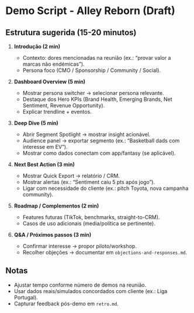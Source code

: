 # Demo Script - Alley Reborn (Draft)

## Estrutura sugerida (15-20 minutos)
1. **Introdução (2 min)**
   - Contexto: dores mencionadas na reunião (ex.: “provar valor a marcas não endémicas”).
   - Persona foco (CMO / Sponsorship / Community / Social).

2. **Dashboard Overview (5 min)**
   - Mostrar persona switcher → selecionar persona relevante.
   - Destaque dos Hero KPIs (Brand Health, Emerging Brands, Net Sentiment, Revenue Opportunity).
   - Explicar trendline + eventos.

3. **Deep Dive (5 min)**
   - Abrir Segment Spotlight → mostrar insight acionável.
   - Audience panel → exportar segmento (ex.: “Basketball dads com interesse em EV”).
   - Mostrar como dados conectam com app/fantasy (se aplicável).

4. **Next Best Action (3 min)**
   - Mostrar Quick Export → relatório / CRM.
   - Mostrar alertas (ex.: “Sentiment caiu 5 pts após jogo”).
   - Ligar com necessidade do cliente (ex.: pitch Toyota, nova campanha community).

5. **Roadmap / Complementos (2 min)**
   - Features futuras (TikTok, benchmarks, straight-to-CRM).
   - Casos de uso adicionais (media/política se pertinente).

6. **Q&A / Próximos passos (3 min)**
   - Confirmar interesse → propor piloto/workshop.
   - Recolher objeções → documentar em `objections-and-responses.md`.

## Notas
- Ajustar tempo conforme número de demos na reunião.
- Usar dados reais/simulados concordados com cliente (ex.: Liga Portugal).
- Capturar feedback pós-demo em `retro.md`.
